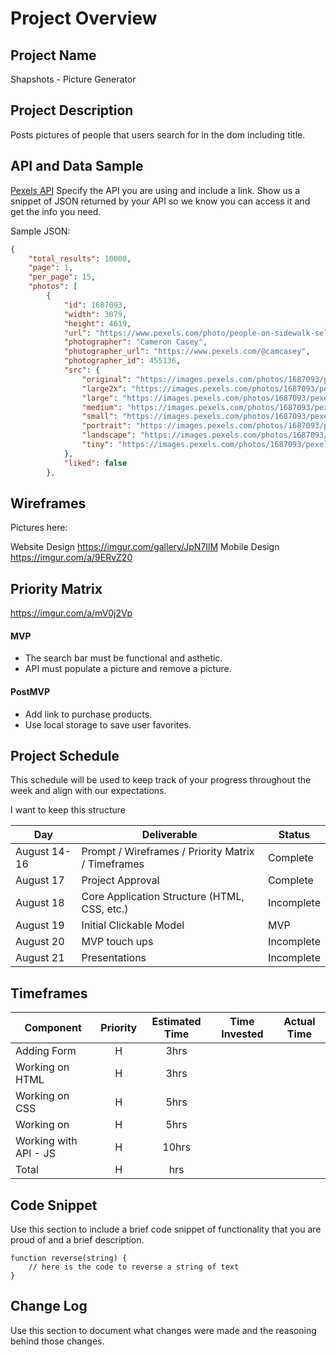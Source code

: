 # Project Overview

## Project Name

Shapshots - Picture Generator	
## Project Description

Posts pictures of people that users search for in the dom including title. 

## API and Data Sample
[Pexels API](https://www.pexels.com/api/documentation/)
Specify the API you are using and include a link. Show us a snippet of JSON returned by your API so we know you can access it and get the info you need.

Sample JSON:
```json
{
    "total_results": 10000,
    "page": 1,
    "per_page": 15,
    "photos": [
        {
            "id": 1687093,
            "width": 3079,
            "height": 4619,
            "url": "https://www.pexels.com/photo/people-on-sidewalk-selective-focal-photo-1687093/",
            "photographer": "Cameron Casey",
            "photographer_url": "https://www.pexels.com/@camcasey",
            "photographer_id": 455136,
            "src": {
                "original": "https://images.pexels.com/photos/1687093/pexels-photo-1687093.jpeg",
                "large2x": "https://images.pexels.com/photos/1687093/pexels-photo-1687093.jpeg?auto=compress&cs=tinysrgb&dpr=2&h=650&w=940",
                "large": "https://images.pexels.com/photos/1687093/pexels-photo-1687093.jpeg?auto=compress&cs=tinysrgb&h=650&w=940",
                "medium": "https://images.pexels.com/photos/1687093/pexels-photo-1687093.jpeg?auto=compress&cs=tinysrgb&h=350",
                "small": "https://images.pexels.com/photos/1687093/pexels-photo-1687093.jpeg?auto=compress&cs=tinysrgb&h=130",
                "portrait": "https://images.pexels.com/photos/1687093/pexels-photo-1687093.jpeg?auto=compress&cs=tinysrgb&fit=crop&h=1200&w=800",
                "landscape": "https://images.pexels.com/photos/1687093/pexels-photo-1687093.jpeg?auto=compress&cs=tinysrgb&fit=crop&h=627&w=1200",
                "tiny": "https://images.pexels.com/photos/1687093/pexels-photo-1687093.jpeg?auto=compress&cs=tinysrgb&dpr=1&fit=crop&h=200&w=280"
            },
            "liked": false
        },

```

## Wireframes
Pictures here: 

Website Design  https://imgur.com/gallery/JpN7IlM
Mobile Design https://imgur.com/a/9ERvZ20


## Priority Matrix
https://imgur.com/a/mV0j2Vp


#### MVP 

- The search bar must be functional and asthetic.
- API must populate a picture and remove a picture.

#### PostMVP  

- Add link to purchase products.
- Use local storage to save user favorites.

## Project Schedule

This schedule will be used to keep track of your progress throughout the week and align with our expectations.  

I want to keep this structure 

|  Day | Deliverable | Status
|---|---| ---|
|August 14-16| Prompt / Wireframes / Priority Matrix / Timeframes | Complete
|August 17| Project Approval | Complete
|August 18| Core Application Structure (HTML, CSS, etc.) | Incomplete
|August 19| Initial Clickable Model  | MVP | Incomplete
|August 20| MVP touch ups | Incomplete
|August 21| Presentations | Incomplete


## Timeframes

| Component | Priority | Estimated Time | Time Invested | Actual Time |
| --- | :---: |  :---: | :---: | :---: |
| Adding Form | H | 3hrs| |   |
| Working on HTML | H | 3hrs|  |   |
| Working on CSS | H | 5hrs|  |  |
| Working on  | H | 5hrs|  |  |
| Working with API - JS| H | 10hrs|  |  |
| Total | H | hrs|  |  |

## Code Snippet

Use this section to include a brief code snippet of functionality that you are proud of and a brief description.  

```
function reverse(string) {
	// here is the code to reverse a string of text
}
```

## Change Log
 Use this section to document what changes were made and the reasoning behind those changes.  
